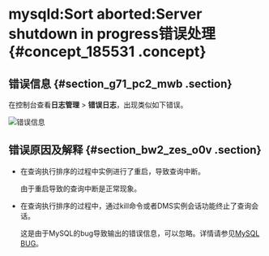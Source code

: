 # mysqld:Sort aborted:Server shutdown in progress错误处理 {#concept_185531 .concept}

## 错误信息 {#section_g71_pc2_mwb .section}

在控制台查看**日志管理** \> **错误日志**，出现类似如下错误。

![错误信息](http://static-aliyun-doc.oss-cn-hangzhou.aliyuncs.com/assets/img/8267/155547024244639_zh-CN.png)

## 错误原因及解释 {#section_bw2_zes_o0v .section}

-   在查询执行排序的过程中实例进行了重启，导致查询中断。

    由于重启导致的查询中断是正常现象。

-   在查询执行排序的过程中，通过kill命令或者DMS实例会话功能终止了查询会话。

    这是由于MySQL的bug导致输出的错误信息，可以忽略。详情请参见[MySQL BUG](https://bugs.mysql.com/bug.php?id=18256)。


